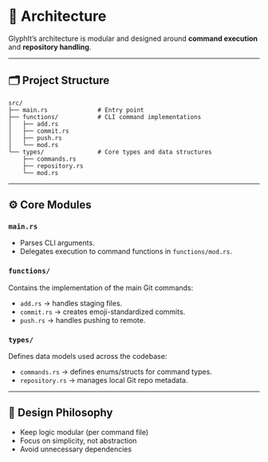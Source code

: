 # 🧩 Architecture

GlyphIt’s architecture is modular and designed around **command execution** and **repository handling**.

---

## 🗂️ Project Structure

```
src/
├── main.rs              # Entry point
├── functions/           # CLI command implementations
│   ├── add.rs
│   ├── commit.rs
│   ├── push.rs
│   └── mod.rs
└── types/               # Core types and data structures
    ├── commands.rs
    ├── repository.rs
    └── mod.rs
```

---

## ⚙️ Core Modules

### `main.rs`
- Parses CLI arguments.
- Delegates execution to command functions in `functions/mod.rs`.

### `functions/`
Contains the implementation of the main Git commands:
- `add.rs` → handles staging files.
- `commit.rs` → creates emoji-standardized commits.
- `push.rs` → handles pushing to remote.

### `types/`
Defines data models used across the codebase:
- `commands.rs` → defines enums/structs for command types.
- `repository.rs` → manages local Git repo metadata.

---

## 🧱 Design Philosophy

- Keep logic modular (per command file)
- Focus on simplicity, not abstraction
- Avoid unnecessary dependencies
